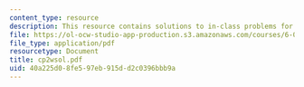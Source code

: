 ```yaml
---
content_type: resource
description: This resource contains solutions to in-class problems for week 2, wednesday.
file: https://ol-ocw-studio-app-production.s3.amazonaws.com/courses/6-042j-mathematics-for-computer-science-fall-2005/40a225d08fe597eb915dd2c0396bbb9a_cp2wsol.pdf
file_type: application/pdf
resourcetype: Document
title: cp2wsol.pdf
uid: 40a225d0-8fe5-97eb-915d-d2c0396bbb9a
---
```

